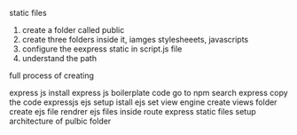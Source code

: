 static files 

1. create a folder called public 
2. create three folders inside it, iamges stylesheeets, javascripts
3. configure the eexpress static in script.js file
4. understand the path


full process of creating

express js
install 
express js boilerplate code 
    go to npm 
    search express
    copy the code
expressjs ejs setup
    istall ejs
    set view engine 
    create views folder
    create ejs file
    rendrer ejs files inside route
    express static files setup
    architecture of pulbic folder
